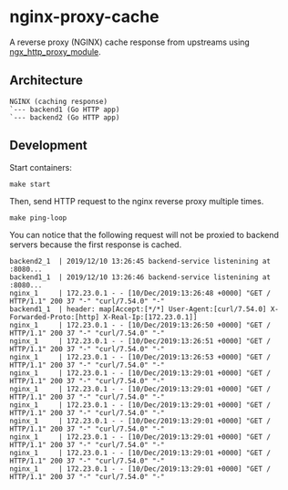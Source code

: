 # nginx-proxy-cache

A reverse proxy (NGINX) cache response from upstreams using [ngx_http_proxy_module](https://nginx.org/en/docs/http/ngx_http_proxy_module.html).

## Architecture

```
NGINX (caching response)
`--- backend1 (Go HTTP app)
`--- backend2 (Go HTTP app)
```

## Development

Start containers:

```
make start
```

Then, send HTTP request to the nginx reverse proxy multiple times.

```
make ping-loop
```

You can notice that the following request will not be proxied to backend servers because the first response is cached.

```
backend2_1  | 2019/12/10 13:26:45 backend-service listenining at :8080...
backend1_1  | 2019/12/10 13:26:46 backend-service listenining at :8080...
nginx_1     | 172.23.0.1 - - [10/Dec/2019:13:26:48 +0000] "GET / HTTP/1.1" 200 37 "-" "curl/7.54.0" "-"
backend1_1  | header: map[Accept:[*/*] User-Agent:[curl/7.54.0] X-Forwarded-Proto:[http] X-Real-Ip:[172.23.0.1]]
nginx_1     | 172.23.0.1 - - [10/Dec/2019:13:26:50 +0000] "GET / HTTP/1.1" 200 37 "-" "curl/7.54.0" "-"
nginx_1     | 172.23.0.1 - - [10/Dec/2019:13:26:51 +0000] "GET / HTTP/1.1" 200 37 "-" "curl/7.54.0" "-"
nginx_1     | 172.23.0.1 - - [10/Dec/2019:13:26:53 +0000] "GET / HTTP/1.1" 200 37 "-" "curl/7.54.0" "-"
nginx_1     | 172.23.0.1 - - [10/Dec/2019:13:29:01 +0000] "GET / HTTP/1.1" 200 37 "-" "curl/7.54.0" "-"
nginx_1     | 172.23.0.1 - - [10/Dec/2019:13:29:01 +0000] "GET / HTTP/1.1" 200 37 "-" "curl/7.54.0" "-"
nginx_1     | 172.23.0.1 - - [10/Dec/2019:13:29:01 +0000] "GET / HTTP/1.1" 200 37 "-" "curl/7.54.0" "-"
nginx_1     | 172.23.0.1 - - [10/Dec/2019:13:29:01 +0000] "GET / HTTP/1.1" 200 37 "-" "curl/7.54.0" "-"
nginx_1     | 172.23.0.1 - - [10/Dec/2019:13:29:01 +0000] "GET / HTTP/1.1" 200 37 "-" "curl/7.54.0" "-"
nginx_1     | 172.23.0.1 - - [10/Dec/2019:13:29:01 +0000] "GET / HTTP/1.1" 200 37 "-" "curl/7.54.0" "-"
nginx_1     | 172.23.0.1 - - [10/Dec/2019:13:29:01 +0000] "GET / HTTP/1.1" 200 37 "-" "curl/7.54.0" "-"
```

